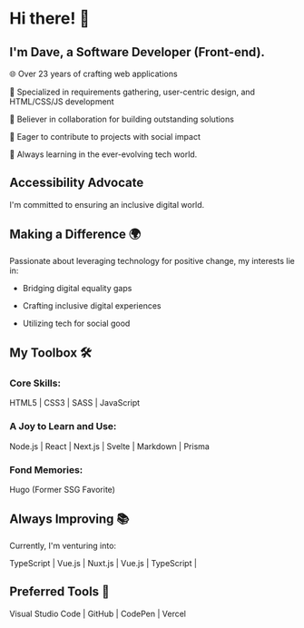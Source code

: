
# Hi there! 👋 
## I'm Dave, a Software Developer (Front-end).

🌐 Over 23 years of crafting web applications

🎯 Specialized in requirements gathering, user-centric design, and HTML/CSS/JS development

🤝 Believer in collaboration for building outstanding solutions

🚀 Eager to contribute to projects with social impact

🌱 Always learning in the ever-evolving tech world.


## Accessibility Advocate 

I'm committed to ensuring an inclusive digital world. 


## Making a Difference 🌍

Passionate about leveraging technology for positive change, my interests lie in:

- Bridging digital equality gaps

- Crafting inclusive digital experiences

- Utilizing tech for social good


## My Toolbox 🛠️

### Core Skills:

HTML5 | CSS3 | SASS | JavaScript

### A Joy to Learn and Use:

Node.js | React | Next.js | Svelte | Markdown | Prisma

### Fond Memories:

Hugo (Former SSG Favorite)


## Always Improving 📚

Currently, I'm venturing into:

TypeScript | Vue.js | Nuxt.js | Vue.js | TypeScript |


## Preferred Tools 🚀

Visual Studio Code | GitHub | CodePen | Vercel

